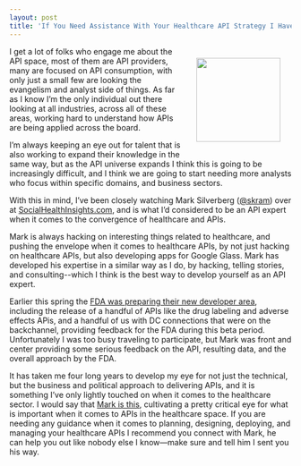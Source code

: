 ```yaml
---
layout: post
title: 'If You Need Assistance With Your Healthcare API Strategy I Have The Person'
---
```

<p><img style="padding: 20px;" src="http://kinlane-productions.s3.amazonaws.com/api-evangelist-site/blog/mark-silverberg.jpeg" alt="" width="150" align="right" /></p>
<p>I get a lot of folks who engage me about the API space, most of them are API providers, many are focused on API consumption, with only just a small few are looking the evangelism and analyst side of things. As far as I know I&rsquo;m the only individual out there looking at all industries, across all of these areas, working hard to understand how APIs are being applied across the board.</p>
<p>I&rsquo;m always keeping an eye out for talent that is also working to expand their knowledge in the same way, but as the API universe expands I think this is going to be increasingly difficult, and I think we are going to start needing more analysts who focus within specific domains, and business sectors.</p>
<p>With this in mind, I&rsquo;ve been closely watching Mark Silverberg (<a href="https://twitter.com/skram">@skram</a>) over at <a href="http://SocialHealthInsights.com">SocialHealthInsights.com</a>, and is what I&rsquo;d considered to be an API expert when it comes to the convergence of healthcare and APIs.</p>
<p>Mark is always hacking on interesting things related to healthcare, and pushing the envelope when it comes to healthcare APIs, by not just hacking on healthcare APIs, but also developing apps for Google Glass. Mark has developed his expertise in a similar way as I do, by hacking, telling stories, and consulting--which I think is the best way to develop yourself as an API expert.</p>
<p>Earlier this spring the <a href="https://open.fda.gov/">FDA was preparing their new developer area</a>, including the release of a handful of APIs like the drug labeling and adverse effects APis, and a handful of us with DC connections that were on the backchannel, providing feedback for the FDA during this beta period. Unfortunately I was too busy traveling to participate, but Mark was front and center providing some serious feedback on the API, resulting data, and the overall approach by the FDA.</p>
<p>It has taken me four long years to develop my eye for not just the technical, but the business and political approach to delivering APIs, and it is something I&rsquo;ve only lightly touched on when it comes to the healthcare sector. I would say that <span style="text-decoration: underline;">Mark is this</span>, cultivating a pretty critical eye for what is important when it comes to APIs in the healthcare space. If you are needing any guidance when it comes to planning, designing, deploying, and managing your healthcare APIs I recommend you connect with Mark, he can help you out like nobody else I know&mdash;make sure and tell him I sent you his way.</p>